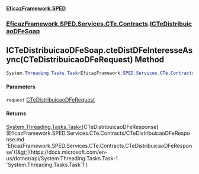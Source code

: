 #### [EficazFramework.SPED](EficazFrameworkSPED.md 'EficazFramework SPED')
### [EficazFramework.SPED.Services.CTe.Contracts](EficazFramework.SPED.Services.CTe.Contracts.md 'EficazFramework.SPED.Services.CTe.Contracts').[ICTeDistribuicaoDFeSoap](EficazFramework.SPED.Services.CTe.Contracts.md#EficazFramework.SPED.Services.CTe.Contracts.ICTeDistribuicaoDFeSoap 'EficazFramework.SPED.Services.CTe.Contracts.ICTeDistribuicaoDFeSoap')

## ICTeDistribuicaoDFeSoap.cteDistDFeInteresseAsync(CTeDistribuicaoDFeRequest) Method

```csharp
System.Threading.Tasks.Task<EficazFramework.SPED.Services.CTe.Contracts.CTeDistribuicaoDFeResponse> cteDistDFeInteresseAsync(EficazFramework.SPED.Services.CTe.Contracts.CTeDistribuicaoDFeRequest request);
```
#### Parameters

<a name='EficazFramework.SPED.Services.CTe.Contracts.ICTeDistribuicaoDFeSoap.cteDistDFeInteresseAsync(EficazFramework.SPED.Services.CTe.Contracts.CTeDistribuicaoDFeRequest).request'></a>

`request` [CTeDistribuicaoDFeRequest](EficazFramework.SPED.Services.CTe.Contracts/CTeDistribuicaoDFeRequest.md 'EficazFramework.SPED.Services.CTe.Contracts.CTeDistribuicaoDFeRequest')

#### Returns
[System.Threading.Tasks.Task&lt;](https://docs.microsoft.com/en-us/dotnet/api/System.Threading.Tasks.Task-1 'System.Threading.Tasks.Task`1')[CTeDistribuicaoDFeResponse](EficazFramework.SPED.Services.CTe.Contracts/CTeDistribuicaoDFeResponse.md 'EficazFramework.SPED.Services.CTe.Contracts.CTeDistribuicaoDFeResponse')[&gt;](https://docs.microsoft.com/en-us/dotnet/api/System.Threading.Tasks.Task-1 'System.Threading.Tasks.Task`1')